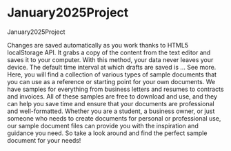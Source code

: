 # January2025Project
January2025Project

Changes are saved automatically as you work thanks to HTML5 localStorage API. It grabs a copy of the content from the text editor and saves it to your computer. With this method, your data never leaves your device. The default time interval at which drafts are saved is … See more.
Here, you will find a collection of various types of sample documents that you can use as a reference or starting point for your own documents. We have samples for everything from business letters and resumes to contracts and invoices. All of these samples are free to download and use, and they can help you save time and ensure that your documents are professional and well-formatted. Whether you are a student, a business owner, or just someone who needs to create documents for personal or professional use, our sample document files can provide you with the inspiration and guidance you need. So take a look around and find the perfect sample document for your needs!

